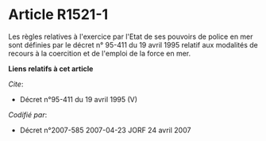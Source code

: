 # Article R1521-1

Les règles relatives à l'exercice par l'Etat de ses pouvoirs de police en mer sont définies par le décret n° 95-411 du 19
avril 1995 relatif aux modalités de recours à la coercition et de l'emploi de la force en mer.

**Liens relatifs à cet article**

_Cite_:

  - Décret n°95-411 du 19 avril 1995 (V)

_Codifié par_:

  - Décret n°2007-585 2007-04-23 JORF 24 avril 2007
